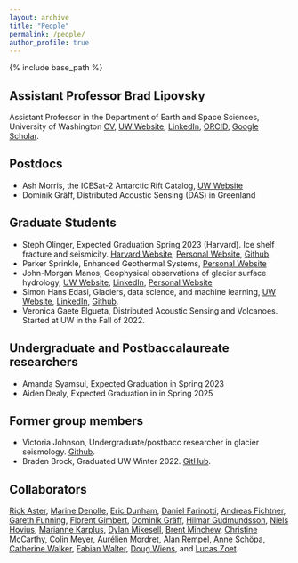 ```yaml
---
layout: archive
title: "People"
permalink: /people/
author_profile: true
---
```


{% include base_path %}

## Assistant Professor Brad Lipovsky
Assistant Professor in the Department of Earth and Space Sciences, University of Washington
[CV](/files/cv.pdf), [UW Website](https://www.ess.washington.edu/people/profile.php?pid=lipovsky--brad), [LinkedIn](https://www.linkedin.com/in/brad-lipovsky-76a00719), [ORCID](https://orcid.org/0000-0003-4940-0745), [Google Scholar](https://scholar.google.com/citations?user=QLRsDhMAAAAJ&hl=en).

## Postdocs
- Ash Morris, the ICESat-2 Antarctic Rift Catalog, [UW Website](https://www.ess.washington.edu/people/profile.php?pid=morris--richard-ashley)
- Dominik Gräff, Distributed Acoustic Sensing (DAS) in Greenland

## Graduate Students
- Steph Olinger, Expected Graduation Spring 2023 (Harvard). Ice shelf fracture and seismicity. [Harvard Website](https://eps.harvard.edu/people/seth-olinger), [Personal Website](https://stepholinger.github.io/), [Github](http://github.com/stepholinger).
- Parker Sprinkle, Enhanced Geothermal Systems, [Personal Website](https://parkersprinkle.github.io/)
- John-Morgan Manos, Geophysical observations of glacier surface hydrology, [UW Website](http://www.ess.washington.edu/content/people/profile.php?pid=manos--john-morgan), [LinkedIn](https://www.linkedin.com/in/john-morgan-manos-a5a5b0196/), [Personal Website](https://johnmorganmanos.github.io/)
- Simon Hans Edasi, Glaciers, data science, and machine learning, [UW Website](https://www.ess.washington.edu/people/profile.php?pid=anderson--simon-), [LinkedIn](https://www.linkedin.com/in/simon-hans-edasi-9a3555a8/), [Github](https://github.com/simonhansedasi).
- Veronica Gaete Elgueta, Distributed Acoustic Sensing and Volcanoes. Started at UW in the Fall of 2022.

## Undergraduate and Postbaccalaureate researchers
- Amanda Syamsul, Expected Graduation in Spring 2023
- Aiden Dealy, Expected Graduation in in Spring 2025


## Former group members
- Victoria Johnson, Undergraduate/postbacc researcher in glacier seismology. [Github](https://github.com/v-johnson).
- Braden Brock, Graduated UW Winter 2022. [GitHub](https://github.com/bjbrock).

## Collaborators 
[Rick Aster](https://sites.warnercnr.colostate.edu/aster/), [Marine Denolle](https://www.ess.washington.edu/people/profile.php?pid=denolle--marine), [Eric Dunham](https://pangea.stanford.edu/~edunham/), [Daniel Farinotti](https://vaw.ethz.ch/en/people/person-detail.MTA0Mzg2.TGlzdC8xOTYxLDE1MTczNjI1ODA=.html), [Andreas Fichtner](https://erdw.ethz.ch/en/people/profile.andreas-fichtner.html), [Gareth Funning](http://www.garethfunning.com/), [Florent Gimbert](http://pp.ige-grenoble.fr/annuaire/annuaire-osug-ige/gimbertf.htm), [Dominik Gräff](http://www.vaw.ethz.ch/en/people/person-detail.html?persid=235960), [Hilmar Gudmundsson](https://www.northumbria.ac.uk/about-us/our-staff/g/g-hilmar-gudmundsson/),  [Niels Hovius](https://www.gfz-potsdam.de/en/staff/niels-hovius/), [Marianne Karplus](https://hb2504.utep.edu/Home/Profile?username=mkarplus), [Dylan Mikesell](https://earth.boisestate.edu/people/dylanmikesell/), [Brent Minchew](https://eapsweb.mit.edu/people/minchew), [Christine McCarthy](https://www.ldeo.columbia.edu/user/mccarthy), [Colin Meyer](https://engineering.dartmouth.edu/people/faculty/colin-meyer), [Aurélien Mordret](https://sites.google.com/site/aurelienmordretswebpage/home?authuser=0), [Alan Rempel](https://pages.uoregon.edu/rempel/),  [Anne Schöpa](https://www.gfz-potsdam.de/en/staff/anne-schoepa/sec51/), [Catherine Walker](https://www.whoi.edu/profile/cwalker/), [Fabian Walter](http://www.vaw.ethz.ch/en/people/person-detail.MTI0OTY2.TGlzdC8xOTYxLDE1MTczNjI1ODA=.html), [Doug Wiens](https://eps.wustl.edu/people/douglas-wiens), and [Lucas Zoet](http://geoscience.wisc.edu/geoscience/people/faculty/lucas-zoet/).
